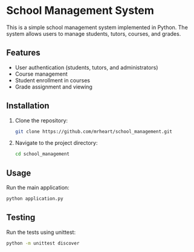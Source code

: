 # School Management System

This is a simple school management system implemented in Python. The system allows users to manage students, tutors, courses, and grades.

## Features

- User authentication (students, tutors, and administrators)
- Course management
- Student enrollment in courses
- Grade assignment and viewing

## Installation

1. Clone the repository:
   ```sh
   git clone https://github.com/mrheart/school_management.git

2. Navigate to the project directory:
   ```sh
   cd school_management
   ```

## Usage
   Run the main application:
   ```sh
   python application.py
   ```

## Testing
   Run the tests using unittest:
   ```sh
   python -m unittest discover
   ```





